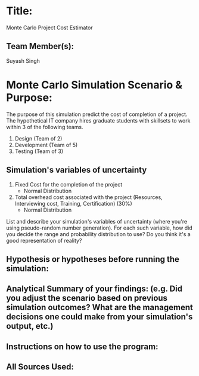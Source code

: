 

# Title: 
Monte Carlo Project Cost Estimator


## Team Member(s):
Suyash Singh

# Monte Carlo Simulation Scenario & Purpose:
The purpose of this simulation predict the cost of completion of a project. The hypothetical IT company hires graduate students with skillsets to work within 3 of the following teams.

1. Design (Team of 2)
2. Development (Team of 5)
3. Testing (Team of 3)


## Simulation's variables of uncertainty

1. Fixed Cost for the completion of the project
    - Normal Distribution 
2. Total overhead cost associated with the project (Resources, Interviewing cost, Training, Certification) (30%)
    - Normal Distribution


List and describe your simulation's variables of uncertainty (where you're using pseudo-random number generation). For each such variable, how did you decide the range and probability distribution to use?  Do you think it's a good representation of reality?

## Hypothesis or hypotheses before running the simulation:

## Analytical Summary of your findings: (e.g. Did you adjust the scenario based on previous simulation outcomes?  What are the management decisions one could make from your simulation's output, etc.)

## Instructions on how to use the program:

## All Sources Used:

